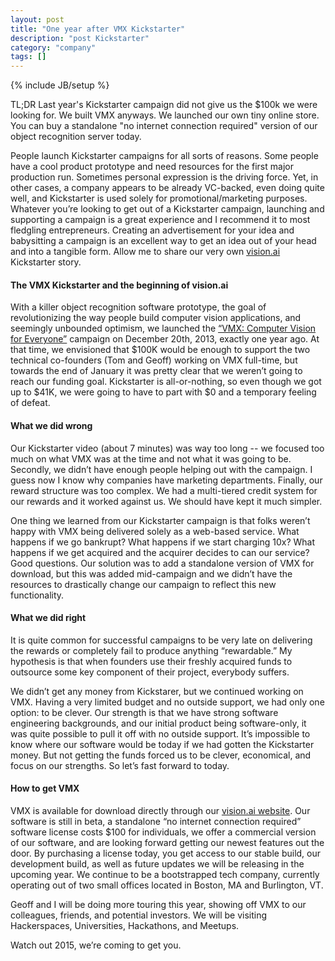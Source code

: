 ```yaml
---
layout: post
title: "One year after VMX Kickstarter"
description: "post Kickstarter"
category: "company"
tags: []
---
```

{% include JB/setup %}

TL;DR Last year's Kickstarter campaign did not give us the $100k we were looking for. We built VMX anyways. We launched our own tiny online store.  You can buy a standalone "no internet connection required" version of our object recognition server today.

People launch Kickstarter campaigns for all sorts of reasons. Some people have a cool product prototype and need resources for the first major production run. Sometimes personal expression is the driving force.  Yet, in other cases, a company appears to be already VC-backed, even doing quite well, and Kickstarter is used solely for promotional/marketing purposes.  Whatever you’re looking to get out of a Kickstarter campaign, launching and supporting a campaign is a great experience and I recommend it to most fledgling entrepreneurs.  Creating an advertisement for your idea and babysitting a campaign is an excellent way to get an idea out of your head and into a tangible form.  Allow me to share our very own [vision.ai](https://vision.ai) Kickstarter story.

#### The VMX Kickstarter and the beginning of vision.ai

With a killer object recognition software prototype, the goal of revolutionizing the way people build computer vision applications, and seemingly unbounded optimism, we launched the [“VMX: Computer Vision for Everyone”](https://www.kickstarter.com/projects/visionai/vmx-project-computer-vision-for-everyone/) campaign on December 20th, 2013, exactly one year ago.  At that time, we envisioned that $100K would be enough to support the two technical co-founders (Tom and Geoff) working on VMX full-time, but towards the end of January it was pretty clear that we weren’t going to reach our funding goal.  Kickstarter is all-or-nothing, so even though we got up to $41K, we were going to have to part with $0 and a temporary feeling of defeat.

#### What we did wrong
Our Kickstarter video (about 7 minutes) was way too long -- we focused too much on what VMX was at the time and not what it was going to be.  Secondly, we didn’t have enough people helping out with the campaign.  I guess now I know why companies have marketing departments.  Finally, our reward structure was too complex.  We had a multi-tiered credit system for our rewards and it worked against us.  We should have kept it much simpler.

One thing we learned from our Kickstarter campaign is that folks weren’t happy with VMX being delivered solely as a web-based service.  What happens if we go bankrupt?  What happens if we start charging 10x?  What happens if we get acquired and the acquirer decides to can our service? Good questions. Our solution was to add a standalone version of VMX for download, but this was added mid-campaign and we didn’t have the resources to drastically change our campaign to reflect this new functionality.

#### What we did right
It is quite common for successful campaigns to be very late on delivering the rewards or completely fail to produce anything “rewardable.”  My hypothesis is that when founders use their freshly acquired funds to outsource some key component of their project, everybody suffers.

We didn’t get any money from Kickstarer, but we continued working on VMX. Having a very limited budget and no outside support, we had only one option: to be clever. Our strength is that we have strong software engineering backgrounds, and our initial product being software-only, it was quite possible to pull it off with no outside support.  It’s impossible to know where our software would be today if we had gotten the Kickstarter money.  But not getting the funds forced us to be clever, economical, and focus on our strengths.  So let’s fast forward to today.

#### How to get VMX

VMX is available for download directly through our [vision.ai website](https://vision.ai).  Our software is still in beta, a standalone “no internet connection required” software license costs $100 for individuals, we offer a commercial version of our software, and are looking forward getting our newest features out the door.  By purchasing a license today, you get access to our stable build, our development build, as well as future updates we will be releasing in the upcoming year.  We continue to be a bootstrapped tech company, currently operating out of two small offices located in Boston, MA and Burlington, VT. 

Geoff and I will be doing more touring this year, showing off VMX to our colleagues, friends, and potential investors.  We will be visiting Hackerspaces, Universities, Hackathons, and Meetups.

Watch out 2015, we’re coming to get you.

